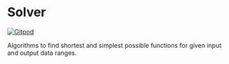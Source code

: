 # Solver
[![Gitpod](https://img.shields.io/badge/Gitpod-ready--to--code-blue?logo=gitpod)](https://gitpod.io/#https://github.com/linksplatform/solver) 

Algorithms to find shortest and simplest possible functions for given input and output data ranges.
